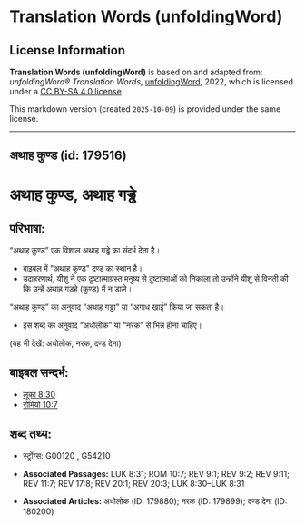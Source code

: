 # Translation Words (unfoldingWord)

## License Information

**Translation Words (unfoldingWord)** is based on and adapted from: _unfoldingWord® Translation Words_, [unfoldingWord](https://unfoldingword.org/utw), 2022, which is licensed under a [CC BY-SA 4.0 license](https://creativecommons.org/licenses/by-sa/4.0/legalcode.en).

This markdown version (created `2025-10-09`) is provided under the same license.



--------------------------------

## अथाह कुण्ड (id: 179516)

अथाह कुण्ड, अथाह गड्ढे
======================

परिभाषा:
--------

“अथाह कुण्ड” एक विशाल अथाह गड्ढे का संदर्भ देता है।

* बाइबल में "अथाह कुण्ड" दण्ड का स्थान है।
* उदाहरणार्थ, यीशु ने एक दुष्टात्माग्रस्त मनुष्य से दुष्टात्माओं को निकाला तो उन्होंने यीशु से विनती की कि उन्हें अथाह गड़हे (कुण्ड) में न डाले।

“अथाह कुण्ड” का अनुवाद “अथाह गड्ढा” या “अगाध खाई” किया जा सकता है।

* इस शब्द का अनुवाद “अधोलोक” या “नरक” से भिन्न होना चाहिए।

(यह भी देखें: अधोलोक, नरक, दण्ड देना)

बाइबल सन्दर्भ:
--------------

* [लूका 8:30](https://ref.ly/Luke8:30)
* [रोमियो 10:7](https://ref.ly/Rom10:7)

शब्द तथ्य:
----------

* स्ट्रोंग्स: G00120 , G54210

* **Associated Passages:** LUK 8:31; ROM 10:7; REV 9:1; REV 9:2; REV 9:11; REV 11:7; REV 17:8; REV 20:1; REV 20:3; LUK 8:30–LUK 8:31
* **Associated Articles:** अधोलोक (ID: 179880); नरक (ID: 179899); दण्ड देना (ID: 180200)

